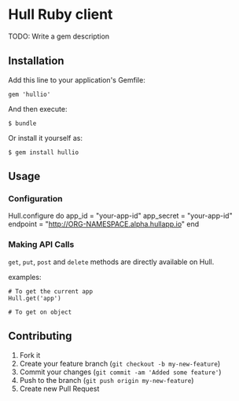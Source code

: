 # Hull Ruby client

TODO: Write a gem description

## Installation

Add this line to your application's Gemfile:

    gem 'hullio'

And then execute:

    $ bundle

Or install it yourself as:

    $ gem install hullio

## Usage

### Configuration

Hull.configure do
  app_id      = "your-app-id"
  app_secret  = "your-app-id"
  endpoint    = "http://ORG-NAMESPACE.alpha.hullapp.io"
end

### Making API Calls

`get`, `put`, `post` and `delete` methods are directly available on Hull.

examples: 

    # To get the current app
    Hull.get('app')

    # To get on object
    



## Contributing

1. Fork it
2. Create your feature branch (`git checkout -b my-new-feature`)
3. Commit your changes (`git commit -am 'Added some feature'`)
4. Push to the branch (`git push origin my-new-feature`)
5. Create new Pull Request
